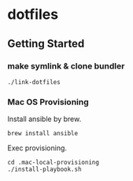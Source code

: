 # dotfiles

## Getting Started

### make symlink & clone bundler

```
./link-dotfiles
```

### Mac OS Provisioning

Install ansible by brew.

```
brew install ansible
```

Exec provisioning.

```
cd .mac-local-provisioning
./install-playbook.sh
```
